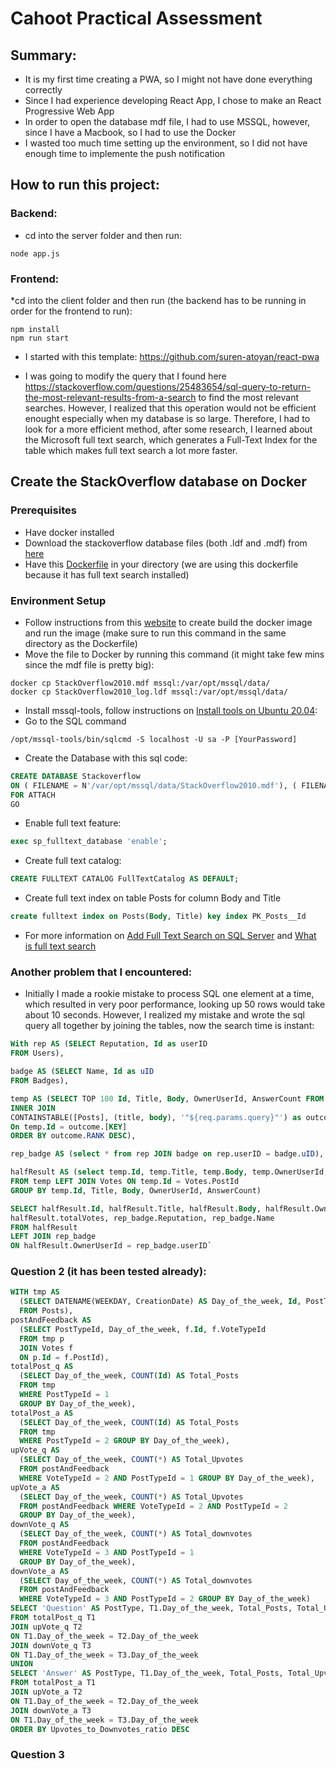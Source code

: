 
# Cahoot Practical Assessment

## Summary:
* It is my first time creating a PWA, so I might not have done everything correctly
* Since I had experience developing React App, I chose to make an React Progressive Web App
* In order to open the database mdf file, I had to use MSSQL, however, since I have a Macbook, so I had to use the Docker
* I wasted too much time setting up the environment, so I did not have enough time to implemente the push notification

## How to run this project:
### Backend:
* cd into the server folder and then run:
```
node app.js
```
### Frontend:
*cd into the client folder and then run (the backend has to be running in order for the frontend to run):
```
npm install
npm run start
```

- I started with this template: https://github.com/suren-atoyan/react-pwa

- I was going to modify the query that I found here https://stackoverflow.com/questions/25483654/sql-query-to-return-the-most-relevant-results-from-a-search
to find the most relevant searches. However, I realized that this operation would not be efficient enought especially when my database is so large. Therefore, 
I had to look for a more efficient method, after some research, I learned about the Microsoft full text search, which generates a Full-Text Index for the table 
which makes full text search a lot more faster. 

## Create the StackOverflow database on Docker 
### Prerequisites 
* Have docker installed 
* Download the stackoverflow database files (both .ldf and .mdf) from [here](https://meta.stackexchange.com/questions/2677/database-schema-documentation-for-the-public-data-dump-and-sede)
* Have this [Dockerfile](https://github.com/Microsoft/mssql-docker/blob/master/linux/preview/examples/mssql-agent-fts-ha-tools/Dockerfile) in your directory (we are using this dockerfile because it has full text search installed)
### Environment Setup
* Follow instructions from this [website](https://schwabencode.com/blog/2019/10/27/MSSQL-Server-2017-Docker-Full-Text-Search) to create build the docker image and run the image (make sure to run this command in the same directory as the Dockerfile)
* Move the file to Docker by running this command (it might take few mins since the mdf file is pretty big): 
```
docker cp StackOverflow2010.mdf mssql:/var/opt/mssql/data/
docker cp StackOverflow2010_log.ldf mssql:/var/opt/mssql/data/
```
* Install mssql-tools, follow instructions on [Install tools on Ubuntu 20.04](https://docs.microsoft.com/en-us/sql/linux/sql-server-linux-setup-tools?view=sql-server-ver15): 
* Go to the SQL command
```
/opt/mssql-tools/bin/sqlcmd -S localhost -U sa -P [YourPassword]
```
* Create the Database with this sql code:
```sql
CREATE DATABASE Stackoverflow 
ON ( FILENAME = N'/var/opt/mssql/data/StackOverflow2010.mdf'), ( FILENAME = N'/var/opt/mssql/data/StackOverflow2010_log.ldf')
FOR ATTACH
GO
```
* Enable full text feature:
```sql
exec sp_fulltext_database 'enable'; 
```
* Create full text catalog:
```sql
CREATE FULLTEXT CATALOG FullTextCatalog AS DEFAULT;
```
* Create full text index on table Posts for column Body and Title
```sql
create fulltext index on Posts(Body, Title) key index PK_Posts__Id
```
* For more information on [Add Full Text Search on SQL Server](https://www.sqlshack.com/hands-full-text-search-sql-server/) and [What is full text search](https://docs.microsoft.com/en-us/sql/relational-databases/search/full-text-search?view=sql-server-ver15)


### Another problem that I encountered:
* Initially I made a rookie mistake to process SQL one element at a time, which resulted in very poor performance, looking up 50 rows would take about 10 seconds. However, I realized my mistake and wrote the sql query all together by joining the tables, now the search time is instant:
```sql
With rep AS (SELECT Reputation, Id as userID
FROM Users),

badge AS (SELECT Name, Id as uID
FROM Badges),

temp AS (SELECT TOP 100 Id, Title, Body, OwnerUserId, AnswerCount FROM Posts as temp 
INNER JOIN 
CONTAINSTABLE([Posts], (title, body), '"${req.params.query}"') as outcome 
On temp.Id = outcome.[KEY] 
ORDER BY outcome.RANK DESC),

rep_badge AS (select * from rep JOIN badge on rep.userID = badge.uID),

halfResult AS (select temp.Id, temp.Title, temp.Body, temp.OwnerUserId, temp.AnswerCount, COUNT(*) as totalVotes 
FROM temp LEFT JOIN Votes ON temp.Id = Votes.PostId 
GROUP BY temp.Id, Title, Body, OwnerUserId, AnswerCount)

SELECT halfResult.Id, halfResult.Title, halfResult.Body, halfResult.OwnerUserId, halfResult.AnswerCount, 
halfResult.totalVotes, rep_badge.Reputation, rep_badge.Name 
FROM halfResult 
LEFT JOIN rep_badge 
ON halfResult.OwnerUserId = rep_badge.userID`
```

### Question 2 (it has been tested already):
```SQL
WITH tmp AS 
  (SELECT DATENAME(WEEKDAY, CreationDate) AS Day_of_the_week, Id, PostTypeId 
  FROM Posts), 
postAndFeedback AS
  (SELECT PostTypeId, Day_of_the_week, f.Id, f.VoteTypeId 
  FROM tmp p 
  JOIN Votes f 
  ON p.Id = f.PostId), 
totalPost_q AS 
  (SELECT Day_of_the_week, COUNT(Id) AS Total_Posts 
  FROM tmp 
  WHERE PostTypeId = 1 
  GROUP BY Day_of_the_week), 
totalPost_a AS 
  (SELECT Day_of_the_week, COUNT(Id) AS Total_Posts 
  FROM tmp 
  WHERE PostTypeId = 2 GROUP BY Day_of_the_week), 
upVote_q AS 
  (SELECT Day_of_the_week, COUNT(*) AS Total_Upvotes 
  FROM postAndFeedback 
  WHERE VoteTypeId = 2 AND PostTypeId = 1 GROUP BY Day_of_the_week), 
upVote_a AS 
  (SELECT Day_of_the_week, COUNT(*) AS Total_Upvotes 
  FROM postAndFeedback WHERE VoteTypeId = 2 AND PostTypeId = 2 
  GROUP BY Day_of_the_week), 
downVote_q AS 
  (SELECT Day_of_the_week, COUNT(*) AS Total_downvotes 
  FROM postAndFeedback 
  WHERE VoteTypeId = 3 AND PostTypeId = 1 
  GROUP BY Day_of_the_week), 
downVote_a AS 
  (SELECT Day_of_the_week, COUNT(*) AS Total_downvotes 
  FROM postAndFeedback 
  WHERE VoteTypeId = 3 AND PostTypeId = 2 GROUP BY Day_of_the_week) 
SELECT 'Question' AS PostType, T1.Day_of_the_week, Total_Posts, Total_Upvotes, Total_downvotes, Total_Upvotes / Total_downvotes AS Upvotes_to_Downvotes_ratio 
FROM totalPost_q T1 
JOIN upVote_q T2 
ON T1.Day_of_the_week = T2.Day_of_the_week 
JOIN downVote_q T3 
ON T1.Day_of_the_week = T3.Day_of_the_week
UNION 
SELECT 'Answer' AS PostType, T1.Day_of_the_week, Total_Posts, Total_Upvotes, Total_downvotes, Total_Upvotes / Total_downvotes AS Upvotes_to_Downvotes_ratio 
FROM totalPost_a T1 
JOIN upVote_a T2 
ON T1.Day_of_the_week = T2.Day_of_the_week 
JOIN downVote_a T3 
ON T1.Day_of_the_week = T3.Day_of_the_week 
ORDER BY Upvotes_to_Downvotes_ratio DESC
```

### Question 3
